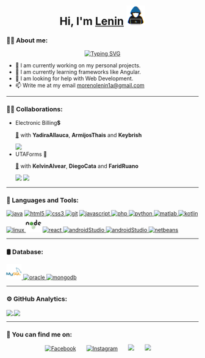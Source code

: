 <div align="center">
  <h1 align="center">Hi, I'm <a href="https://leninm-portfolio.netlify.app/" {:target="_blank"}> Lenin</a> <picture><img src = "https://github.com/0xAbdulKhalid/0xAbdulKhalid/raw/main/assets/mdImages/about_me.gif" width = 50px/></picture></h1>  
</div>

<!-- about me section -->
### 🧒🏽 About me:
<div align="center">
<a href="https://git.io/typing-svg"><img src="https://readme-typing-svg.herokuapp.com?font=Silkscreen&pause=60&color=3794FF&center=true&vCenter=true&random=false&width=435&lines=Software+Engineer;Backend+Developer+%F0%9F%96%B3;Android+Developer+%F0%9F%93%B1" alt="Typing SVG" /></a>
</div>

- 🔭 I am currently working on my personal projects.
- 🌱 I am currently learning frameworks like Angular.
- 🤔 I am looking for help with Web Development.
- 📫 Write me at my email morenolenin1a@gmail.com
<!-- collaborations section -->
<hr>

### 🤙🏽 Collaborations:
- Electronic Billing💲
  <p align="left"> <a href="https://github.com/YadiraAllauca/FacturaMovilGCS" target="_blank">🔗</a> with <b>YadiraAllauca</b>, <b>ArmijosThais</b> and <b>Keybrish</b></p> <img src="https://cdn.glitch.global/67cd472b-72c6-4b72-8f91-3c3387cbf446/bb47bc57-f106-4eee-be9f-9a78a920a152.image.png?v=1701818279786" height="300"/>
- UTAForms 🪪
  <p align="left"> <a href="https://github.com/FaridRuano/utaForms" target="_blank">🔗</a> with <b>KelvinAlvear</b>, <b>DiegoCata</b> and <b>FaridRuano</b> </p> 
  <img src="https://global.discourse-cdn.com/business6/uploads/glitch/original/3X/9/9/9965399d5ff3f6b1ba1cfe7ff8c5b575bf95f9c4.png" width="300"/>
  <img src="https://global.discourse-cdn.com/business6/uploads/glitch/original/3X/3/3/33a44666b26902c320a7a6156e682cfafa5a4be0.png" width="300"/>
<!-- languajes section -->
<hr>

### 👾 Languages and Tools:
<p align="left"> <a href="https://docs.oracle.com/javase/8/docs/api/" target="_blank" rel="noreferrer"> <img src="https://cdn-icons-png.flaticon.com/128/226/226777.png" alt="java" width="40" height="40"/></a>
<a href="https://htmlreference.io/" target="_blank" rel="noreferrer"> <img src="https://cdn-icons-png.flaticon.com/128/5968/5968267.png" alt="html5" width="40" height="40"/> </a>
<a href="https://www.w3schools.com/css/" target="_blank" rel="noreferrer"> <img src="https://cdn-icons-png.flaticon.com/128/5968/5968242.png" alt="css3" width="40" height="40"/> </a>
<a href="https://git-scm.com/" target="_blank" rel="noreferrer"> <img src="https://www.vectorlogo.zone/logos/git-scm/git-scm-icon.svg" alt="git" width="40" height="40"/></a>
<a href="https://developer.mozilla.org/en-US/docs/Web/JavaScript" target="_blank" rel="noreferrer"> <img src="https://cdn-icons-png.flaticon.com/128/1199/1199124.png" alt="javascript" width="40" height="40"/> </a>
<a href="https://www.php.net/manual/es/intro-whatis.php" target="_blank" rel="noreferrer"> <img src="https://cdn-icons-png.flaticon.com/128/5968/5968332.png" alt="php" width="40" height="40"/> </a>
<a href="https://www.python.org" target="_blank" rel="noreferrer"> <img src="https://cdn-icons-png.flaticon.com/128/1822/1822899.png" alt="python" width="40" height="40"/> </a>
<a href="https://la.mathworks.com/products/matlab.html" target="_blank" rel="noreferrer"> <img src="https://cdn.icon-icons.com/icons2/2107/PNG/512/file_type_matlab_icon_130398.png" alt="matlab" width="40" height="40"/> </a> 
<a href="https://kotlinlang.org/docs/home.html" target="_blank" rel="noreferrer"> <img src="https://img.icons8.com/?size=48&id=ZoxjA0jZDdFZ&format=png" alt="kotlin" width="40" height="40"/> </a> 
<a href="https://www.linux.org/" target="_blank" rel="noreferrer"> <img src="https://cdn-icons-png.flaticon.com/128/6124/6124995.png" alt="linux" width="40" height="40"/> </a>
<a href="https://nodejs.org/docs/latest/api/" target="_blank" rel="noreferrer"> <img src="https://raw.githubusercontent.com/devicons/devicon/master/icons/nodejs/nodejs-original-wordmark.svg" alt="nodejs" width="40" height="40"/></a> 
<a href="https://es.react.dev/learn" target="_blank" rel="noreferrer"> <img src="https://cdn.icon-icons.com/icons2/2415/PNG/512/react_original_wordmark_logo_icon_146375.png" alt="react" width="40" height="40"/> </a> 
<a href="https://developer.android.com/?hl=es-419" target="_blank" rel="noreferrer"> <img src="https://img.icons8.com/?size=48&id=EgOU93v1DHjU&format=png" alt="androidStudio" width="40" height="40"/> </a> 
<a href="https://code.visualstudio.com/" target="_blank" rel="noreferrer"> <img src="https://img.icons8.com/?size=48&id=0OQR1FYCuA9f&format=png" alt="androidStudio" width="40" height="40"/> </a> 
<a href="https://netbeans.apache.org/front/main/" target="_blank" rel="noreferrer"> <img src="https://img.icons8.com/?size=48&id=4djt356tq8UO&format=png" alt="netbeans" width="40" height="40"/> </a> 
</p>
<!-- database section -->
<hr>

### 🛢️ Database:
<p p align="left">
<a href="https://www.mysql.com/" target="_blank" rel="noreferrer"> <img src="https://raw.githubusercontent.com/devicons/devicon/master/icons/mysql/mysql-original-wordmark.svg" alt="mysql" width="40" height="40"/> </a>
<a href="https://www.oracle.com/es/" target="_blank" rel="noreferrer"> <img src="https://cdn.icon-icons.com/icons2/2415/PNG/96/oracle_original_logo_icon_146401.png" alt="oracle" width="40" height="40"/> </a>
<a href="https://www.mongodb.com/es" target="_blank" rel="noreferrer"> <img src="https://img.icons8.com/?size=80&id=8rKdRqZFLurS&format=png" alt="mongodb" width="40" height="40"/> </a>
</p>

<!-- GitHub Analytics section -->
<hr>

### ⚙️ GitHub Analytics:

<a href="https://github.com/anuraghazra/github-readme-stats">
  <img height=200 align="center" src="https://github-readme-stats.vercel.app/api?username=LennyMA&theme=radical&show_icons=true&include_all_commits=true&hide=stars,issues" />
</a>
<a href="https://github.com/anuraghazra/convoychat">
  <img height=200 align="center" src="https://github-readme-stats.vercel.app/api/top-langs?username=LennyMA&layout=compact&langs_count=8&card_width=320&theme=radical" />
</a>

<!-- Social icons section -->
<hr>

### 🔎 You can find me on:
<p align="center">
  <a href="https://www.facebook.com/lenin.ekess.9"><img width="32px" alt="Facebook" title="Facebook" src="https://cdn-icons-png.flaticon.com/128/733/733547.png"/></a>
  &#8287;&#8287;&#8287;&#8287;&#8287;
  <a href="https://www.instagram.com/lenny.m.v/"><img width="32px" alt="Instagram" title="Instagram" src="https://cdn-icons-png.flaticon.com/128/174/174855.png"/></a>
  &#8287;&#8287;&#8287;&#8287;&#8287;
  <a href="https://www.linkedin.com/in/lennymv/" alt="Web Site" title="Linkedin"><img width="32px" src="https://cdn-icons-png.flaticon.com/128/3536/3536505.png"/></a>
  &#8287;&#8287;&#8287;&#8287;&#8287;
  <a href="https://twitter.com/lenny_m_v" alt="twitter" title="twitter"><img width="32px" src="https://img.icons8.com/?size=48&id=cMRBi0rI3iwb&format=png"/></a>
  &#8287;&#8287;&#8287;&#8287;&#8287;
</p>
